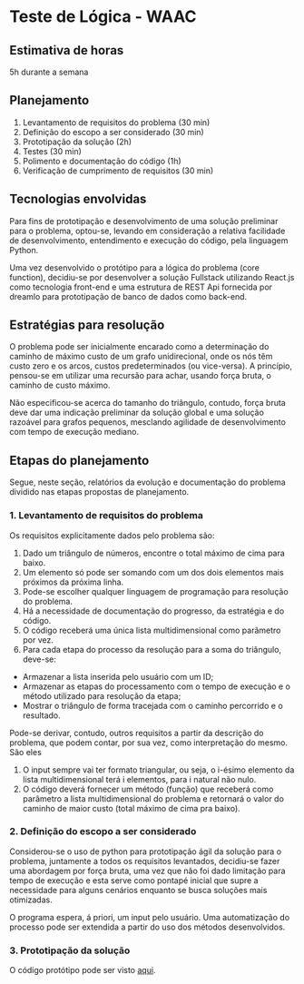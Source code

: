 # Teste de Lógica - WAAC

## Estimativa de horas

5h durante a semana

## Planejamento

1. Levantamento de requisitos do problema (30 min)
2. Definição do escopo a ser considerado (30 min)
3. Prototipação da solução (2h)
4. Testes (30 min)
5. Polimento e documentação do código (1h)
6. Verificação de cumprimento de requisitos (30 min)

## Tecnologias envolvidas

Para fins de prototipação e desenvolvimento de uma solução preliminar para o problema, optou-se, levando em consideração a relativa facilidade de desenvolvimento, entendimento e execução do código, pela linguagem Python.

Uma vez desenvolvido o protótipo para a lógica do problema (core function), decidiu-se por desenvolver a solução Fullstack utilizando React.js como tecnologia front-end e uma estrutura de REST Api fornecida por dreamlo para prototipação de banco de dados como back-end.

## Estratégias para resolução

O problema pode ser inicialmente encarado como a determinação do caminho de máximo custo de um grafo unidirecional, onde os nós têm custo zero e os arcos, custos predeterminados (ou vice-versa). A princípio, pensou-se em utilizar uma recursão para achar, usando força bruta, o caminho de custo máximo.

Não especificou-se acerca do tamanho do triângulo, contudo, força bruta deve dar uma indicação preliminar da solução global e uma solução razoável para grafos pequenos, mesclando agilidade de desenvolvimento com tempo de execução mediano.

## Etapas do planejamento

Segue, neste seção, relatórios da evolução e documentação do problema dividido nas etapas propostas de planejamento.

### 1. Levantamento de requisitos do problema

Os requisitos explicitamente dados pelo problema são:

1. Dado um triângulo de números, encontre o total máximo de cima para baixo.
2. Um elemento só pode ser somando com um dos dois elementos mais próximos da próxima linha.
3. Pode-se escolher qualquer linguagem de programação para resolução do problema.
4. Há a necessidade de documentação do progresso, da estratégia e do código.
5. O código receberá uma única lista multidimensional como parâmetro por vez.
6. Para cada etapa do processo da resolução para a soma do triângulo, deve-se:

- Armazenar a lista inserida pelo usuário com um ID;
- Armazenar as etapas do processamento com o tempo de execução e o método utilizado para resolução da etapa;
- Mostrar o triângulo de forma tracejada com o caminho percorrido e o resultado.

Pode-se derivar, contudo, outros requisitos a partir da descrição do problema, que podem contar, por sua vez, como interpretação do mesmo. São eles

1. O input sempre vai ter formato triangular, ou seja, o i-ésimo elemento da lista multidimensional terá i elementos, para i natural não nulo.
2. O código deverá fornecer um método (função) que receberá como parâmetro a lista multidimensional do problema e retornará o valor do caminho de maior custo (total máximo de cima pra baixo).

### 2. Definição do escopo a ser considerado

Considerou-se o uso de python para prototipação ágil da solução para o problema, juntamente a todos os requisitos levantados, decidiu-se fazer uma abordagem por força bruta, uma vez que não foi dado limitação para tempo de execução e esta serve como pontapé inicial que supre a necessidade para alguns cenários enquanto se busca soluções mais otimizadas.

O programa espera, á priori, um input pelo usuário. Uma automatização do processo pode ser extendida a partir do uso dos métodos desenvolvidos.

### 3. Prototipação da solução

O código protótipo pode ser visto [aqui](custoMaximo_PROT.py).
